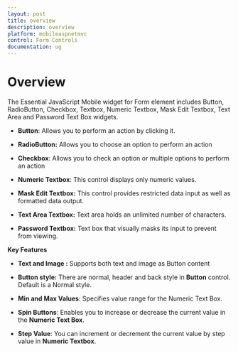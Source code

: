 ```yaml
---
layout: post
title: overview
description: overview
platform: mobileaspnetmvc
control: Form Controls
documentation: ug
---
```


# Overview

The Essential JavaScript Mobile widget for Form element includes Button, RadioButton, Checkbox, Textbox, Numeric Textbox, Mask Edit Textbox, Text Area and Password Text Box widgets.

* **Button**: Allows you to perform an action by clicking it.

* **RadioButton:** Allows you to choose an option to perform an action

* **Checkbox**: Allows you to check an option or multiple options to perform an action

* **Numeric Textbox**: This control displays only numeric values.

* **Mask Edit Textbox:** This control provides restricted data input as well as formatted data output.

* **Text Area Textbox:** Text area holds an unlimited number of characters.

* **Password Textbox:** Text box that visually masks its input to prevent from viewing.

**Key Features**

* **Text and Image :** Supports both text and image as Button content

* **Button style:** There are normal, header and back style in **Button** control. Default is a Normal style.

* **Min and Max Values**: Specifies value range for the Numeric Text Box.

* **Spin Buttons**: Enables you to increase or decrease the current value in the **Numeric Text Box**.

* **Step Value**: You can increment or decrement the current value by step value in **Numeric Textbox**.



